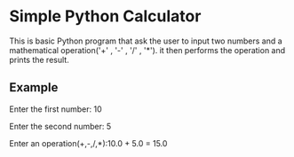 # Simple Python Calculator 
This is basic Python program that ask the user to input two numbers and a mathematical operation('+' , '-' , '/' , '*').
it then performs the operation and prints the result.
## Example 
Enter the first number: 10 

Enter the second number: 5 

Enter an operation(+,-,/,*):10.0 + 5.0 = 15.0
